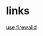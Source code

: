 # links
[use firewalld](https://github.com/davidkhala/centos-collection/blob/main/network/firewall.sh)
